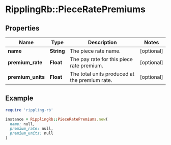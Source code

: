 # RipplingRb::PieceRatePremiums

## Properties

| Name | Type | Description | Notes |
| ---- | ---- | ----------- | ----- |
| **name** | **String** | The piece rate name. | [optional] |
| **premium_rate** | **Float** | The pay rate for this piece rate premium. | [optional] |
| **premium_units** | **Float** | The total units produced at the premium rate. | [optional] |

## Example

```ruby
require 'rippling-rb'

instance = RipplingRb::PieceRatePremiums.new(
  name: null,
  premium_rate: null,
  premium_units: null
)
```

